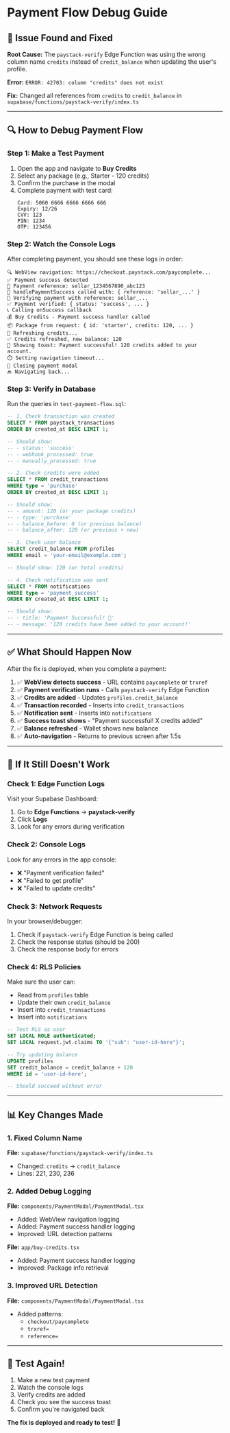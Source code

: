 # Payment Flow Debug Guide

## 🐛 Issue Found and Fixed

**Root Cause:** The `paystack-verify` Edge Function was using the wrong column name `credits` instead of `credit_balance` when updating the user's profile.

**Error:** `ERROR: 42703: column "credits" does not exist`

**Fix:** Changed all references from `credits` to `credit_balance` in `supabase/functions/paystack-verify/index.ts`

---

## 🔍 How to Debug Payment Flow

### Step 1: Make a Test Payment

1. Open the app and navigate to **Buy Credits**
2. Select any package (e.g., Starter - 120 credits)
3. Confirm the purchase in the modal
4. Complete payment with test card:
   ```
   Card: 5060 6666 6666 6666 666
   Expiry: 12/26
   CVV: 123
   PIN: 1234
   OTP: 123456
   ```

### Step 2: Watch the Console Logs

After completing payment, you should see these logs in order:

```
🔍 WebView navigation: https://checkout.paystack.com/paycomplete...
✅ Payment success detected
📝 Payment reference: sellar_1234567890_abc123
🎉 handlePaymentSuccess called with: { reference: 'sellar_...' }
🔄 Verifying payment with reference: sellar_...
✅ Payment verified: { status: 'success', ... }
📞 Calling onSuccess callback
💰 Buy Credits - Payment success handler called
📦 Package from request: { id: 'starter', credits: 120, ... }
🔄 Refreshing credits...
✅ Credits refreshed, new balance: 120
📢 Showing toast: Payment successful! 120 credits added to your account.
⏱️ Setting navigation timeout...
🚪 Closing payment modal
🔙 Navigating back...
```

### Step 3: Verify in Database

Run the queries in `test-payment-flow.sql`:

```sql
-- 1. Check transaction was created
SELECT * FROM paystack_transactions 
ORDER BY created_at DESC LIMIT 1;

-- Should show:
-- - status: 'success'
-- - webhook_processed: true
-- - manually_processed: true

-- 2. Check credits were added
SELECT * FROM credit_transactions 
WHERE type = 'purchase' 
ORDER BY created_at DESC LIMIT 1;

-- Should show:
-- - amount: 120 (or your package credits)
-- - type: 'purchase'
-- - balance_before: 0 (or previous balance)
-- - balance_after: 120 (or previous + new)

-- 3. Check user balance
SELECT credit_balance FROM profiles 
WHERE email = 'your-email@example.com';

-- Should show: 120 (or total credits)

-- 4. Check notification was sent
SELECT * FROM notifications 
WHERE type = 'payment_success' 
ORDER BY created_at DESC LIMIT 1;

-- Should show:
-- - title: 'Payment Successful! 🎉'
-- - message: '120 credits have been added to your account!'
```

---

## ✅ What Should Happen Now

After the fix is deployed, when you complete a payment:

1. ✅ **WebView detects success** - URL contains `paycomplete` or `trxref`
2. ✅ **Payment verification runs** - Calls `paystack-verify` Edge Function
3. ✅ **Credits are added** - Updates `profiles.credit_balance`
4. ✅ **Transaction recorded** - Inserts into `credit_transactions`
5. ✅ **Notification sent** - Inserts into `notifications`
6. ✅ **Success toast shows** - "Payment successful! X credits added"
7. ✅ **Balance refreshed** - Wallet shows new balance
8. ✅ **Auto-navigation** - Returns to previous screen after 1.5s

---

## 🚨 If It Still Doesn't Work

### Check 1: Edge Function Logs
Visit your Supabase Dashboard:
1. Go to **Edge Functions** → **paystack-verify**
2. Click **Logs**
3. Look for any errors during verification

### Check 2: Console Logs
Look for any errors in the app console:
- ❌ "Payment verification failed"
- ❌ "Failed to get profile"
- ❌ "Failed to update credits"

### Check 3: Network Requests
In your browser/debugger:
1. Check if `paystack-verify` Edge Function is being called
2. Check the response status (should be 200)
3. Check the response body for errors

### Check 4: RLS Policies
Make sure the user can:
- Read from `profiles` table
- Update their own `credit_balance`
- Insert into `credit_transactions`
- Insert into `notifications`

```sql
-- Test RLS as user
SET LOCAL ROLE authenticated;
SET LOCAL request.jwt.claims TO '{"sub": "user-id-here"}';

-- Try updating balance
UPDATE profiles 
SET credit_balance = credit_balance + 120 
WHERE id = 'user-id-here';

-- Should succeed without error
```

---

## 📊 Key Changes Made

### 1. Fixed Column Name
**File:** `supabase/functions/paystack-verify/index.ts`
- Changed: `credits` → `credit_balance`
- Lines: 221, 230, 236

### 2. Added Debug Logging
**File:** `components/PaymentModal/PaymentModal.tsx`
- Added: WebView navigation logging
- Added: Payment success handler logging
- Improved: URL detection patterns

**File:** `app/buy-credits.tsx`
- Added: Payment success handler logging
- Improved: Package info retrieval

### 3. Improved URL Detection
**File:** `components/PaymentModal/PaymentModal.tsx`
- Added patterns:
  - `checkout/paycomplete`
  - `trxref=`
  - `reference=`

---

## 🎉 Test Again!

1. Make a new test payment
2. Watch the console logs
3. Verify credits are added
4. Check you see the success toast
5. Confirm you're navigated back

**The fix is deployed and ready to test!** 🚀

